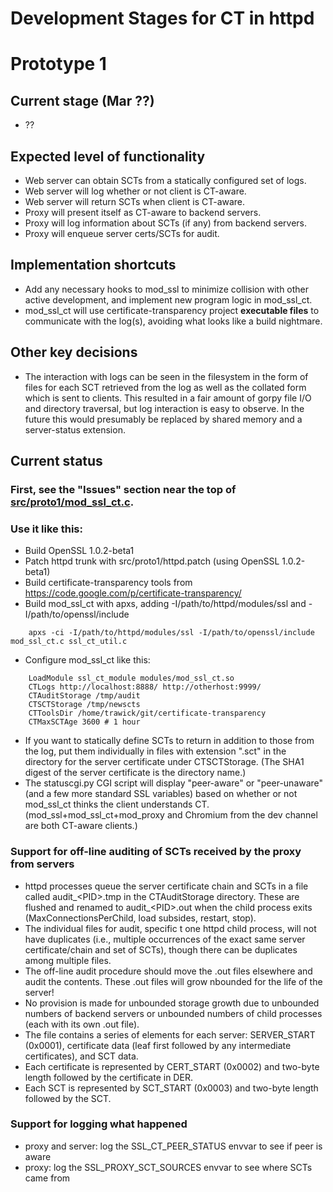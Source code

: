 Development Stages for CT in httpd
==================================

# Prototype 1

## Current stage (Mar ??)

* ??

## Expected level of functionality

* Web server can obtain SCTs from a statically configured set of logs.
* Web server will log whether or not client is CT-aware.
* Web server will return SCTs when client is CT-aware.
* Proxy will present itself as CT-aware to backend servers.
* Proxy will log information about SCTs (if any) from backend servers.
* Proxy will enqueue server certs/SCTs for audit.

## Implementation shortcuts

* Add any necessary hooks to mod\_ssl to minimize collision with other
active development, and implement new program logic in mod\_ssl\_ct.
* mod\_ssl\_ct will use certificate-transparency project **executable
files** to communicate with the log(s), avoiding
what looks like a build nightmare.

## Other key decisions

* The interaction with logs can be seen in the filesystem in the form of files for each SCT retrieved from the log as well as the collated form which is sent to clients.  This resulted in a fair amount of gorpy file I/O and directory traversal, but log interaction is easy to observe.  In the future this would presumably be replaced by shared memory and a server-status extension.

## Current status

### First, see the "Issues" section near the top of [src/proto1/mod_ssl_ct.c](https://github.com/trawick/ct-httpd/blob/master/src/proto1/mod_ssl_ct.c).
### Use it like this:

* Build OpenSSL 1.0.2-beta1
* Patch httpd trunk with src/proto1/httpd.patch (using OpenSSL 1.0.2-beta1)
* Build certificate-transparency tools from https://code.google.com/p/certificate-transparency/
* Build mod\_ssl\_ct with apxs, adding -I/path/to/httpd/modules/ssl and -I/path/to/openssl/include
```
    apxs -ci -I/path/to/httpd/modules/ssl -I/path/to/openssl/include mod_ssl_ct.c ssl_ct_util.c
```
* Configure mod\_ssl\_ct like this:
```
    LoadModule ssl_ct_module modules/mod_ssl_ct.so
    CTLogs http://localhost:8888/ http://otherhost:9999/
    CTAuditStorage /tmp/audit
    CTSCTStorage /tmp/newscts
    CTToolsDir /home/trawick/git/certificate-transparency
    CTMaxSCTAge 3600 # 1 hour
```
* If you want to statically define SCTs to return in addition to those from the log, put them individually in files with extension ".sct" in the directory for the server certificate under CTSCTStorage.  (The SHA1 digest of the server certificate is the directory name.)
* The statuscgi.py CGI script will display "peer-aware" or "peer-unaware" (and a few more standard SSL variables) based on whether or not mod\_ssl\_ct thinks the client understands CT.  (mod\_ssl+mod\_ssl\_ct+mod\_proxy and Chromium from the dev channel are both CT-aware clients.)

### Support for off-line auditing of SCTs received by the proxy from servers

* httpd processes queue the server certificate chain and SCTs in a file called audit\_\<PID\>.tmp in the CTAuditStorage directory.  These are flushed and renamed to audit\_\<PID\>.out when the child process exits (MaxConnectionsPerChild, load subsides, restart, stop).
* The individual files for audit, specific t one httpd child process, will not have duplicates (i.e., multiple occurrences of the exact same server certificate/chain and set of SCTs), though there can be duplicates among multiple files.
* The off-line audit procedure should move the .out files elsewhere and audit the contents.  These .out files will grow nbounded for the life of the server!
* No provision is made for unbounded storage growth due to unbounded numbers of backend servers or unbounded numbers of child processes (each with its own .out file).
* The file contains a series of elements for each server: SERVER_START (0x0001), certificate data (leaf first followed by any intermediate certificates), and SCT data.
* Each certificate is represented by CERT_START (0x0002) and two-byte length followed by the certificate in DER.
* Each SCT is represented by SCT_START (0x0003) and two-byte length followed by the SCT.

### Support for logging what happened

* proxy and server: log the SSL\_CT\_PEER\_STATUS envvar to see if peer is aware
* proxy: log the SSL\_PROXY\_SCT\_SOURCES envvar to see where SCTs came from
